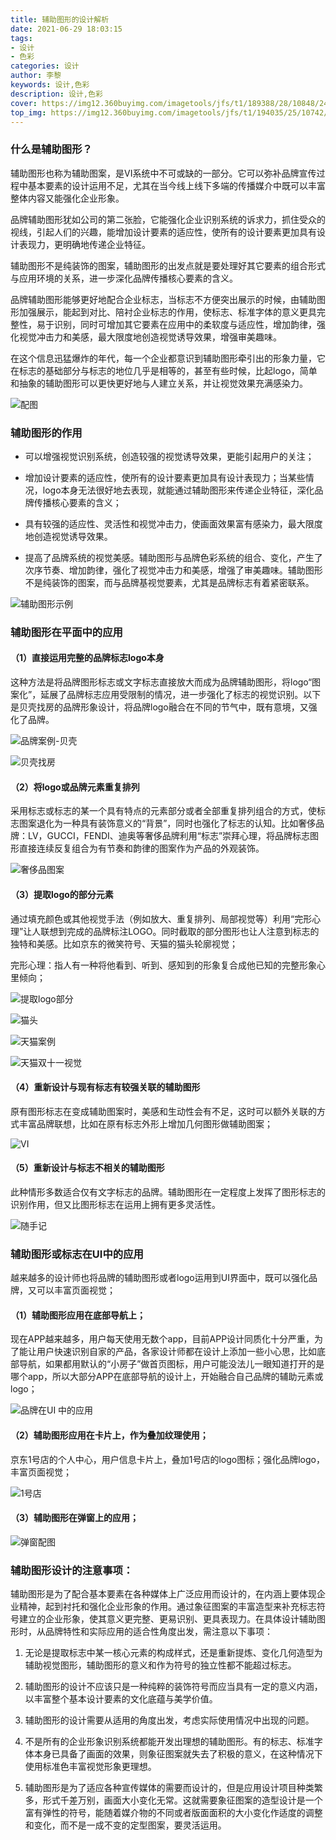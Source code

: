 ```yaml
---
title: 辅助图形的设计解析
date: 2021-06-29 18:03:15
tags:
- 设计
- 色彩
categories: 设计
author: 李黎
keywords: 设计,色彩
description: 设计,色彩
cover: https://img12.360buyimg.com/imagetools/jfs/t1/189388/28/10848/244957/60db0c4fE05d1736c/37a3167537b99b59.png
top_img: https://img12.360buyimg.com/imagetools/jfs/t1/194035/25/10742/367469/60db0c69E53b659f6/5cb2d1418d954d48.png
---
```

### 什么是辅助图形？

辅助图形也称为辅助图案，是VI系统中不可或缺的一部分。它可以弥补品牌宣传过程中基本要素的设计运用不足，尤其在当今线上线下多端的传播媒介中既可以丰富整体内容又能强化企业形象。

品牌辅助图形犹如公司的第二张脸，它能强化企业识别系统的诉求力，抓住受众的视线，引起人们的兴趣，能增加设计要素的适应性，使所有的设计要素更加具有设计表现力，更明确地传递企业特征。

辅助图形不是纯装饰的图案，辅助图形的出发点就是要处理好其它要素的组合形式与应用环境的关系，进一步深化品牌传播核心要素的含义。

品牌辅助图形能够更好地配合企业标志，当标志不方便突出展示的时候，由辅助图形加强展示，能起到对比、陪衬企业标志的作用，使标志、标准字体的意义更具完整性，易于识别，同时可增加其它要素在应用中的柔软度与适应性，增加韵律，强化视觉冲击力和美感，最大限度地创造视觉诱导效果，增强审美趣味。

在这个信息迅猛爆炸的年代，每一个企业都意识到辅助图形牵引出的形象力量，它在标志的基础部分与标志的地位几乎是相等的，甚至有些时候，比起logo，简单和抽象的辅助图形可以更快更好地与人建立关系，并让视觉效果充满感染力。

![配图](https://img13.360buyimg.com/imagetools/jfs/t1/182490/17/11723/114957/60dadd3dE14dcfe5a/4c0d76675c0acb1c.jpg)

### 辅助图形的作用

- 可以增强视觉识别系统，创造较强的视觉诱导效果，更能引起用户的关注；
- 增加设计要素的适应性，使所有的设计要素更加具有设计表现力；当某些情况，logo本身无法很好地去表现，就能通过辅助图形来传递企业特征，深化品牌传播核心要素的含义；
- 具有较强的适应性、灵活性和视觉冲击力，使画面效果富有感染力，最大限度地创造视觉诱导效果。

- 提高了品牌系统的视觉美感。辅助图形与品牌色彩系统的组合、变化，产生了次序节奏、增加韵律，强化了视觉冲击力和美感，增强了审美趣味。辅助图形不是纯装饰的图案，而与品牌基视觉要素，尤其是品牌标志有着紧密联系。

![辅助图形示例](https://img14.360buyimg.com/imagetools/jfs/t1/181981/19/11804/130098/60dadd3dE30a03d8d/6973ee0d7fa20add.png)

### 辅助图形在平面中的应用

#### **（1）直接运用完整的品牌标志logo本身**

这种方法是将品牌图形标志或文字标志直接放大而成为品牌辅助图形，将logo“图案化”，延展了品牌标志应用受限制的情况，进一步强化了标志的视觉识别。以下是贝壳找房的品牌形象设计，将品牌logo融合在不同的节气中，既有意境，又强化了品牌。

![品牌案例-贝壳](https://img11.360buyimg.com/imagetools/jfs/t1/186400/29/10846/1352569/60dadd3eE7d6e16ce/9499fe7860f23c64.png)

![贝壳找房](https://img13.360buyimg.com/imagetools/jfs/t1/179264/32/11730/1448392/60dadd3dE143ec59c/027f0202c8ee4210.png)

#### （2）**将logo或品牌元素重复排列**

采用标志或标志的某一个具有特点的元素部分或者全部重复排列组合的方式，使标志图案退化为一种具有装饰意义的“背景”，同时也强化了标志的认知。比如奢侈品牌：LV，GUCCI，FENDI、迪奥等奢侈品牌利用“标志”崇拜心理，将品牌标志图形直接连续反复组合为有节奏和韵律的图案作为产品的外观装饰。

![奢侈品图案](https://img12.360buyimg.com/imagetools/jfs/t1/193007/36/10778/769823/60dadd3fE129dcdef/4fd8c4496463ba62.png)

#### **（3）提取logo的部分元素**

通过填充颜色或其他视觉手法（例如放大、重复排列、局部视觉等）利用“完形心理”让人联想到完成的品牌标注LOGO。同时截取的部分图形也让人注意到标志的独特和美感。比如京东的微笑符号、天猫的猫头轮廓视觉；

完形心理：指人有一种将他看到、听到、感知到的形象复合成他已知的完整形象心里倾向；

![提取logo部分](https://img11.360buyimg.com/imagetools/jfs/t1/183722/2/11754/25030/60dadd3fE40507e4c/e6b22d3bb3c17403.jpg)

![猫头](https://img10.360buyimg.com/imagetools/jfs/t1/194740/40/10915/52962/60dadd3dE7b859f53/50c97392f7c0f69c.png)

![天猫案例](https://img11.360buyimg.com/imagetools/jfs/t1/175824/38/17449/808319/60dadd3fE7a216f12/6b5fcb2f680080ca.png)

![天猫双十一视觉](https://img12.360buyimg.com/imagetools/jfs/t1/174975/10/17301/796357/60dadd40E8fe218a0/b100d67d1a08f033.png)

#### **（4）重新设计与现有标志有较强关联的辅助图形**

原有图形标志在变成辅助图案时，美感和生动性会有不足，这时可以额外关联的方式丰富品牌联想，比如在原有标志外形上增加几何图形做辅助图案；

![VI](https://img14.360buyimg.com/imagetools/jfs/t1/181367/37/11808/588639/60dadd40Eac80e6db/0b44ed151a700150.png)

#### **（5）重新设计与标志不相关的辅助图形**

此种情形多数适合仅有文字标志的品牌。辅助图形在一定程度上发挥了图形标志的识别作用，但又比图形标志在运用上拥有更多灵活性。

![随手记](https://img13.360buyimg.com/imagetools/jfs/t1/184112/15/11159/160187/60dadd3fEb86119a8/d9017602912baf12.jpg)

### 辅助图形或标志在UI中的应用

越来越多的设计师也将品牌的辅助图形或者logo运用到UI界面中，既可以强化品牌，又可以丰富页面视觉；

#### （1）辅助图形应用在底部导航上；

现在APP越来越多，用户每天使用无数个app，目前APP设计同质化十分严重，为了能让用户快速识别自家的产品，各家设计师都在设计上添加一些小心思，比如底部导航，如果都用默认的“小房子”做首页图标，用户可能没法儿一眼知道打开的是哪个app，所以大部分APP在底部导航的设计上，开始融合自己品牌的辅助元素或logo；

![品牌在UI 中的应用](https://img13.360buyimg.com/imagetools/jfs/t1/177141/3/11899/932795/60dadd3eE49f1f328/5433f2b3c4fefc49.png)

#### （2）辅助图形应用在卡片上，作为叠加纹理使用；

京东1号店的个人中心，用户信息卡片上，叠加1号店的logo图标；强化品牌logo，丰富页面视觉；

![1号店](https://img11.360buyimg.com/imagetools/jfs/t1/173877/26/17298/97472/60dadd3cEca8991c5/e5d8e591c7824666.jpg)

#### （3）辅助图形在弹窗上的应用；

![弹窗配图](https://img10.360buyimg.com/imagetools/jfs/t1/196520/4/10841/256670/60dadd3dE58e644da/d81e7868ec1e912c.png)

### **辅助图形设计的注意事项：**

辅助图形是为了配合基本要素在各种媒体上广泛应用而设计的，在内涵上要体现企业精神，起到衬托和强化企业形象的作用。通过象征图案的丰富造型来补充标志符号建立的企业形象，使其意义更完整、更易识别、更具表现力。在具体设计辅助图形时，从品牌特性和实际应用的适合性角度出发，需注意以下事项：

1. 无论是提取标志中某一核心元素的构成样式，还是重新提炼、变化几何造型为辅助视觉图形，辅助图形的意义和作为符号的独立性都不能超过标志。

2. 辅助图形的设计不应该只是一种纯粹的装饰符号而应当具有一定的意义内涵，以丰富整个基本设计要素的文化底蕴与美学价值。

3. 辅助图形的设计需要从适用的角度出发，考虑实际使用情况中出现的问题。

4. 不是所有的企业形象识别系统都能开发出理想的辅助图形。有的标志、标准字体本身已具备了画面的效果，则象征图案就失去了积极的意义，在这种情况下使用标准色丰富视觉形象更理想。

5. 辅助图形是为了适应各种宣传媒体的需要而设计的，但是应用设计项目种类繁多，形式千差万别，画面大小变化无常。这就需要象征图案的造型设计是一个富有弹性的符号，能随着媒介物的不同或者版面面积的大小变化作适度的调整和变化，而不是一成不变的定型图案，要灵活运用。

